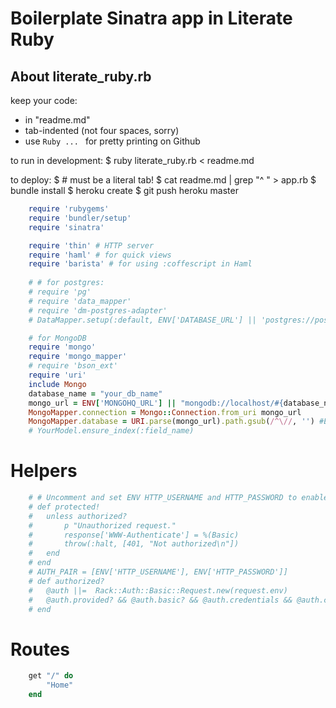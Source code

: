 
# Boilerplate Sinatra app in Literate Ruby

## About literate_ruby.rb
keep your code:
  - in "readme.md"
  - tab-indented (not four spaces, sorry)
  - use ```Ruby ... ``` for pretty printing on Github

to run in development: 
  $ ruby literate_ruby.rb < readme.md

to deploy:
  $ # must be a literal tab!
  $ cat readme.md | grep "^	" > app.rb 
  $ bundle install
  $ heroku create
  $ git push heroku master

```Ruby
	require 'rubygems'
	require 'bundler/setup'
	require 'sinatra'

	require 'thin' # HTTP server
	require 'haml' # for quick views
	require 'barista' # for using :coffescript in Haml
	
	# # for postgres:
	# require 'pg'
	# require 'data_mapper'
	# require 'dm-postgres-adapter'
	# DataMapper.setup(:default, ENV['DATABASE_URL'] || 'postgres://postgres:postgres@localhost/postgres')

	# for MongoDB
	require 'mongo'
	require 'mongo_mapper'
	# require 'bson_ext'
	require 'uri'
	include Mongo
	database_name = "your_db_name"
	mongo_url = ENV['MONGOHQ_URL'] || "mongodb://localhost/#{database_name}"
	MongoMapper.connection = Mongo::Connection.from_uri mongo_url
	MongoMapper.database = URI.parse(mongo_url).path.gsub(/^\//, '') #Extracts 'dbname' from the uri
	# YourModel.ensure_index(:field_name)

```

# Helpers

```Ruby
	# # Uncomment and set ENV HTTP_USERNAME and HTTP_PASSWORD to enable password protection with "protected!"
	# def protected!
	# 	unless authorized?
	# 		p "Unauthorized request."
	# 		response['WWW-Authenticate'] = %(Basic)
	# 		throw(:halt, [401, "Not authorized\n"])
	# 	end
	# end
	# AUTH_PAIR = [ENV['HTTP_USERNAME'], ENV['HTTP_PASSWORD']]
	# def authorized?
	# 	@auth ||=  Rack::Auth::Basic::Request.new(request.env)
	# 	@auth.provided? && @auth.basic? && @auth.credentials && @auth.credentials == AUTH_PAIR
	# end
```

# Routes 
```Ruby
	get "/" do
		"Home"
	end
```



